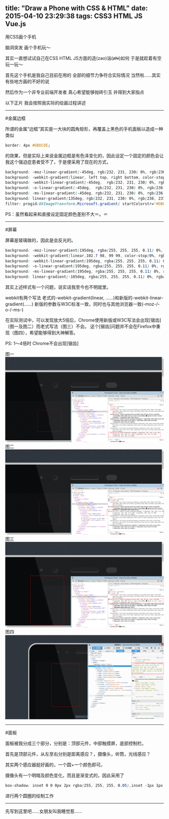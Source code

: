 title: "Draw a Phone with CSS & HTML"
date: 2015-04-10 23:29:38
tags: CSS3 HTML JS Vue.js
---
用CSS画个手机

脑洞突发 画个手机玩～

其实一直想试试自己在CSS HTML JS方面的造(zao)诣(<span style="text-decoration:line-through">zhi</span>)如何 于是就趁着有空玩一玩～

首先这个手机是我自己目前在用的 全部的细节力争符合实际情况 当然啦……其实有些地方画的不好的说

然后作为一个非专业前端开发者 真心希望能够抛砖引玉 并得到大家指点

以下正片 我会按照我实际的绘画过程讲述

---

#金属边框

所谓的金属“边框”其实是一大块的圆角矩形，再覆盖上黑色的手机面板以造成一种类似
```CSS
border: 4px #DBDCDE;
```
的效果，但是实际上来说金属边框是有色泽变化的，因此设定一个固定的颜色会让我这个强迫症患者受不了，于是便采用了现在的方式，
```CSS
background: -moz-linear-gradient(-45deg, rgb(232, 231, 230) 0%, rgb(236, 237, 239) 50%, rgb(237, 238, 240) 100%); /* FF3.6+ */
background: -webkit-gradient(linear, left top, right bottom, color-stop(0%, rgb(232, 231, 230)), color-stop(50%, rgb(236, 237, 239)), color-stop(100%, rgb(237, 238, 240))); /* Chrome,Safari4+ */
background: -webkit-linear-gradient(-45deg,  rgb(232, 231, 230) 0%, rgb(236, 237, 239) 50%, rgb(237, 238, 240) 100%); /* Chrome10+,Safari5.1+ */
background: -o-linear-gradient(-45deg,  rgb(232, 231, 230) 0%, rgb(236, 237, 239) 50%, rgb(237, 238, 240) 100%); /* Opera 11.10+ */
background: -ms-linear-gradient(-45deg, rgb(232, 231, 230) 0%, rgb(236, 237, 239) 50%, rgb(237, 238, 240) 100%); /* IE10+ */
background: linear-gradient(135deg, rgb(232, 231, 230) 0%, rgb(236, 237, 239) 50%, rgb(237, 238, 240) 100%); /* W3C */
filter: progid:DXImageTransform.Microsoft.gradient( startColorstr='#DBDCDE', endColorstr='#EDEEF0',GradientType=1 ); /* IE6-8 fallback on horizontal gradient */
```
PS：虽然看起来和直接设定固定颜色差别不大＝。＝

---

#屏幕

屏幕是玻璃做的，因此是会反光的。

```CSS
background: -moz-linear-gradient(195deg, rgba(255, 255, 255, 0.11) 0%, rgba(255, 255, 255, 0.1) 50%, rgba(255, 255, 255, 0) 50%, rgba(255, 255, 255, 0) 100%);
background: -webkit-gradient(linear,102.7 98, 99 99, color-stop(0%, rgba(255, 255, 255, 0.1)), color-stop(1%, rgb(0, 0, 0)), color-stop(100%, rgba(255, 255, 255, 0)));
background: -webkit-linear-gradient(195deg, rgba(255, 255, 255, 0.11) 0%, rgba(255, 255, 255, 0.1) 50%, rgba(255, 255, 255, 0) 50%, rgba(255, 255, 255, 0) 100%);
background: -o-linear-gradient(195deg, rgba(255, 255, 255, 0.11) 0%, rgba(255, 255, 255, 0.1) 50%, rgba(255, 255, 255, 0) 50%, rgba(255, 255, 255, 0) 100%);
background: -ms-linear-gradient(195deg, rgba(255, 255, 255, 0.11) 0%, rgba(255, 255, 255, 0.1) 50%, rgba(255, 255, 255, 0) 50%, rgba(255, 255, 255, 0) 100%);
background: linear-gradient(-105deg, rgba(255, 255, 255, 0.11) 0%, rgba(255, 255, 255, 0.1) 50%, rgba(255, 255, 255, 0) 50%, rgba(255, 255, 255, 0) 100%);
```

其实上述样式有一个问题，说实话我至今也不明就里。

webkit有两个写法 老式的-webkit-gradient(linear, ......)和新版的-webkit-linear-gradient(......) 新版的参数与W3C标准一致，同时也与其他浏览器一致(-moz-/-o-/-ms-)

在实际测试中，可以发现放大5倍后，Chrome使用新版或W3C写法会出现[锯齿]（图一及图二）而老式写法（图三）不会。 这个[锯齿]问题并不会在Firefox中重现（图四），希望能够得到大神解答。

PS: 1～4倍时 Chrome不会出现[锯齿]

图一
![Chrome W3C](/images/fPhone/a.png)
图二
![Chrome New](/images/fPhone/b.png)
图三
![Chrome Old](/images/fPhone/c.png)
图四
![Firefox W3C](/images/fPhone/d.png)

---

#面板

面板被我分成三个部分，分别是：顶部元件，中部触摸屏，底部控制栏。

首先是顶部元件，从左至右分别是距离感应？，摄像头，听筒，光线感应？

其实两个感应器挺好画的，一个圆+一个颜色即可。

摄像头有一个明暗及颜色变化，而且是渐变式的，因此采用了
```CSS
box-shadow: inset 0 0 0px 2px rgba(255, 255, 255, 0.05),inset -1px 1px 10px rgba(255, 255, 255, 0.07)
```
进行两个圆圈的绘制工作

---

先写到这里吧……女朋友叫我睡觉惹……


